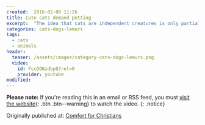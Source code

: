 ```yaml
---
created:  2016-02-08 11:26  
title: Cute cats demand petting
excerpt:  "The idea that cats are independent creatures is only partially true."
categories: cats-dogs-lemurs
tags: 
  - cats
  - animals
header:
  teaser: /assets/images/category-cats-dogs-lemurs.png
  video:
    id: FccDONzdbpQ?rel=0
    provider: youtube
modified:  
---
```


**Please note:** If you're reading this in an email or RSS feed, you must [visit the website](http://www.alecsatin.com/cats-dogs-lemurs/cute-cats-demand-petting/){: .btn .btn--warning} to watch the video.
{: .notice}

<div>Originally published at: <a href='http://www.alecsatin.com/'>Comfort for Christians</a></div>
